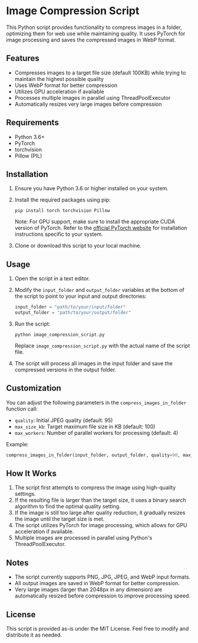 # Image Compression Script

This Python script provides functionality to compress images in a folder, optimizing them for web use while maintaining quality. It uses PyTorch for image processing and saves the compressed images in WebP format.

## Features

- Compresses images to a target file size (default 100KB) while trying to maintain the highest possible quality
- Uses WebP format for better compression
- Utilizes GPU acceleration if available
- Processes multiple images in parallel using ThreadPoolExecutor
- Automatically resizes very large images before compression

## Requirements

- Python 3.6+
- PyTorch
- torchvision
- Pillow (PIL)

## Installation

1. Ensure you have Python 3.6 or higher installed on your system.

2. Install the required packages using pip:

   ```
   pip install torch torchvision Pillow
   ```

   Note: For GPU support, make sure to install the appropriate CUDA version of PyTorch. Refer to the [official PyTorch website](https://pytorch.org/get-started/locally/) for installation instructions specific to your system.

3. Clone or download this script to your local machine.

## Usage

1. Open the script in a text editor.

2. Modify the `input_folder` and `output_folder` variables at the bottom of the script to point to your input and output directories:

   ```python
   input_folder = "path/to/your/input/folder"
   output_folder = "path/to/your/output/folder"
   ```

3. Run the script:

   ```
   python image_compression_script.py
   ```

   Replace `image_compression_script.py` with the actual name of the script file.

4. The script will process all images in the input folder and save the compressed versions in the output folder.

## Customization

You can adjust the following parameters in the `compress_images_in_folder` function call:

- `quality`: Initial JPEG quality (default: 95)
- `max_size_kb`: Target maximum file size in KB (default: 100)
- `max_workers`: Number of parallel workers for processing (default: 4)

Example:

```python
compress_images_in_folder(input_folder, output_folder, quality=90, max_size_kb=150, max_workers=8)
```

## How It Works

1. The script first attempts to compress the image using high-quality settings.
2. If the resulting file is larger than the target size, it uses a binary search algorithm to find the optimal quality setting.
3. If the image is still too large after quality reduction, it gradually resizes the image until the target size is met.
4. The script utilizes PyTorch for image processing, which allows for GPU acceleration if available.
5. Multiple images are processed in parallel using Python's ThreadPoolExecutor.

## Notes

- The script currently supports PNG, JPG, JPEG, and WebP input formats.
- All output images are saved in WebP format for better compression.
- Very large images (larger than 2048px in any dimension) are automatically resized before compression to improve processing speed.

## License

This script is provided as-is under the MIT License. Feel free to modify and distribute it as needed.
